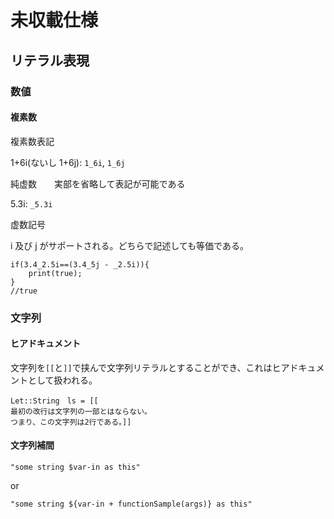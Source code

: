 # 未収載仕様

## リテラル表現

### 数値

#### 複素数

複素数表記

1+6i(ないし 1+6j): `1_6i`, `1_6j`

純虚数　　実部を省略して表記が可能である

5.3i: `_5.3i`

虚数記号

i 及び j がサポートされる。どちらで記述しても等価である。

```
if(3.4_2.5i==(3.4_5j - _2.5i)){
    print(true);
}
//true
```

### 文字列

#### ヒアドキュメント

文字列を`[[`と`]]`で挟んで文字列リテラルとすることができ、これはヒアドキュメントとして扱われる。

```
Let::String　ls = [[
最初の改行は文字列の一部とはならない。
つまり、この文字列は2行である。]]
```

#### 文字列補間

```
"some string $var-in as this"
```

or

```
"some string ${var-in + functionSample(args)} as this"
```
